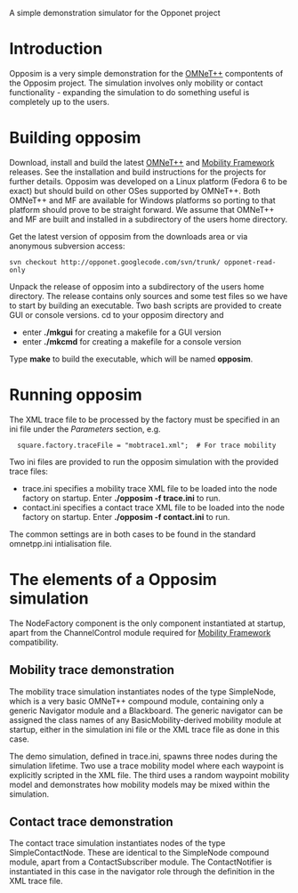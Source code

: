 A simple demonstration simulator for the Opponet project

# Introduction #

Opposim is a very simple demonstration for the [OMNeT++](OMNETPP.md) compontents of the Opposim project. The simulation involves only mobility or contact functionality - expanding the simulation to do something useful is completely up to the users.

# Building opposim #

Download, install and build the latest [OMNeT++](OMNETPP.md) and [Mobility Framework](MobilityFramework.md) releases. See the installation and build instructions for the projects for further details. Opposim was developed on a Linux platform (Fedora 6 to be exact) but should build on other OSes supported by OMNeT++. Both OMNeT++ and MF are available for Windows platforms so porting to that platform should prove to be straight forward. We assume that OMNeT++ and MF are built and installed in a subdirectory of the users home directory.

Get the latest version of opposim from the downloads area or via anonymous subversion access:
```
svn checkout http://opponet.googlecode.com/svn/trunk/ opponet-read-only
```
Unpack the release of opposim into a subdirectory of the users home directory. The release contains only sources and some test files so we have to start by building an executable. Two bash scripts are provided to create GUI or console versions. cd to your opposim directory and

  * enter **./mkgui** for creating a makefile for a GUI version
  * enter **./mkcmd** for creating a makefile for a console version

Type **make** to build the executable, which will be named **opposim**.

# Running opposim #

The XML trace file to be processed by the factory must be specified in an ini file under the _Parameters_ section, e.g.
```
  square.factory.traceFile = "mobtrace1.xml";  # For trace mobility
```

Two ini files are provided to run the opposim simulation with the provided trace files:

  * trace.ini specifies a mobility trace XML file to be loaded into the node factory on startup. Enter **./opposim -f trace.ini** to run.
  * contact.ini specifies a contact trace XML file to be loaded into the node factory on startup. Enter **./opposim -f contact.ini** to run.

The common settings are in both cases to be found in the standard omnetpp.ini intialisation file.

# The elements of a Opposim simulation #

The NodeFactory component is the only component instantiated at startup, apart from the ChannelControl module required for [Mobility Framework](MobilityFramework.md) compatibility.

## Mobility trace demonstration ##

The mobility trace simulation instantiates nodes of the type SimpleNode, which is a very basic OMNeT++ compound module, containing only a generic Navigator module and a Blackboard. The generic navigator can be assigned the class names of any BasicMobility-derived mobility module at startup, either in the simulation ini file or the XML trace file as done in this case.

The demo simulation, defined in trace.ini, spawns three nodes during the simulation lifetime. Two use a trace mobility model where each waypoint is explicitly scripted in the XML file. The third uses a random waypoint mobility model and demonstrates how mobility models may be mixed within the simulation.

## Contact trace demonstration ##

The contact trace simulation instantiates nodes of the type SimpleContactNode. These are identical to the SimpleNode compound module, apart from a ContactSubscriber module. The ContactNotifier is instantiated in this case in the navigator role through the definition in the XML trace file.